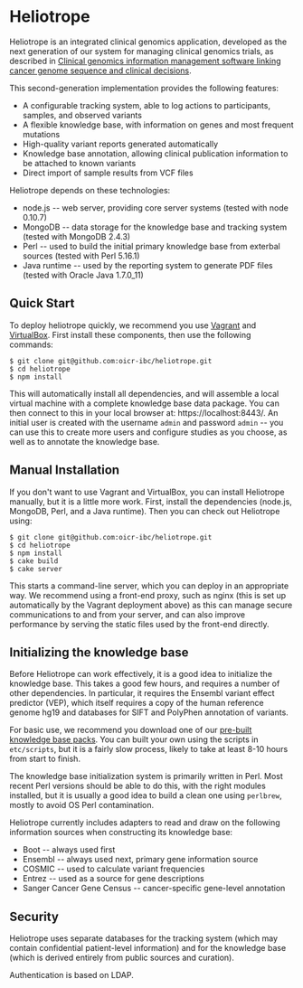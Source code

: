Heliotrope
==========

Heliotrope is an integrated clinical genomics application, developed as the next generation of our
system for managing clinical genomics trials, as described in 
[Clinical genomics information management software linking cancer genome sequence and clinical decisions](http://www.ncbi.nlm.nih.gov/pubmed/23603536).

This second-generation implementation provides the following features:

*  A configurable tracking system, able to log actions to participants, samples, and observed variants
*  A flexible knowledge base, with information on genes and most frequent mutations
*  High-quality variant reports generated automatically
*  Knowledge base annotation, allowing clinical publication information to be attached to known variants
*  Direct import of sample results from VCF files

Heliotrope depends on these technologies:

*  node.js -- web server, providing core server systems (tested with node 0.10.7)
*  MongoDB -- data storage for the knowledge base and tracking system (tested with MongoDB 2.4.3)
*  Perl -- used to build the initial primary knowledge base from exterbal sources (tested with Perl 5.16.1)
*  Java runtime -- used by the reporting system to generate PDF files (tested with Oracle Java 1.7.0_11)


Quick Start
-----------

To deploy heliotrope quickly, we recommend you use [Vagrant](http://www.vagrantup.com/‎) and [VirtualBox](https://www.virtualbox.org/‎).
First install these components, then use the following commands:

```shell
$ git clone git@github.com:oicr-ibc/heliotrope.git
$ cd heliotrope
$ npm install
```

This will automatically install all dependencies, and will assemble a local virtual machine with a complete
knowledge base data package. You can then connect to this in your local browser at: https://localhost:8443/. 
An initial user is created with the username `admin` and password `admin` -- you can use this to create more
users and configure studies as you choose, as well as to annotate the knowledge base.


Manual Installation
-------------------

If you don't want to use Vagrant and VirtualBox, you can install Heliotrope manually, but it is a little more work.
First, install the dependencies (node.js, MongoDB, Perl, and a Java runtime). Then you can check out Heliotrope using:

```shell
$ git clone git@github.com:oicr-ibc/heliotrope.git
$ cd heliotrope
$ npm install
$ cake build
$ cake server
```

This starts a command-line server, which you can deploy in an appropriate way. We recommend using a front-end 
proxy, such as nginx (this is set up automatically by the Vagrant deployment above) as this can manage secure
communications to and from your server, and can also improve performance by serving the static files used by
the front-end directly. 


Initializing the knowledge base
-------------------------------

Before Heliotrope can work effectively, it is a good idea to initialize the knowledge base. This takes a good
few hours, and requires a number of other dependencies. In particular, it requires the Ensembl variant 
effect predictor (VEP), which itself requires a copy of the human reference genome hg19 and databases for
SIFT and PolyPhen annotation of variants. 

For basic use, we recommend you download one of our [pre-built knowledge base packs](https://github.com/oicr-ibc/heliotrope/wiki/Knowledge-base). 
You can built your own using the scripts in `etc/scripts`, but it is a fairly slow process, likely to take at least 
8-10 hours from start to finish. 

The knowledge base initialization system is primarily written in Perl. Most recent Perl versions should be
able to do this, with the right modules installed, but it is usually a good idea to build a clean one using
`perlbrew`, mostly to avoid OS Perl contamination. 

Heliotrope currently includes adapters to read and draw on the following information sources when constructing
its knowledge base:

*  Boot -- always used first
*  Ensembl -- always used next, primary gene information source
*  COSMIC -- used to calculate variant frequencies
*  Entrez -- used as a source for gene descriptions
*  Sanger Cancer Gene Census -- cancer-specific gene-level annotation


Security
--------

Heliotrope uses separate databases for the tracking system (which may contain confidential patient-level information) and for the knowledge base (which
is derived entirely from public sources and curation). 

Authentication is based on LDAP. 

